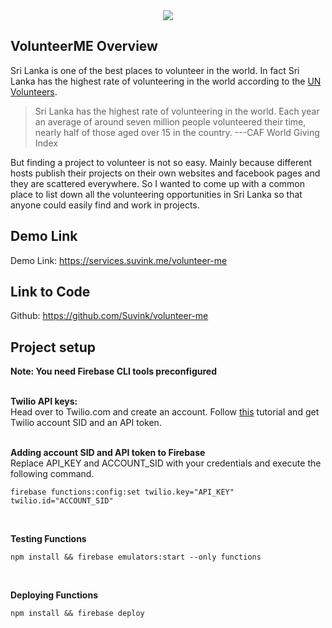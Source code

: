 <center>
<img src="https://wizardly-visvesvaraya-500b32.netlify.com/img/logo-trans.767adaaa.png">
</center>

## VolunteerME Overview

Sri Lanka is one of the best places to volunteer in the world. In fact Sri Lanka has the highest rate of volunteering in the world according to the <a href="https://www.unv.org/Our-stories/Facilitating-dialogue-volunteerism-and-inclusion-Sri-Lanka">UN Volunteers</a>.

> Sri Lanka has the highest rate of volunteering in the world. Each year
> an average of around seven million people volunteered their time,
> nearly half of those aged over 15 in the country.
> ---CAF World Giving Index


But finding a project to volunteer is not so easy. Mainly because different hosts publish their projects on their own websites and facebook pages and they are scattered everywhere. So I wanted to come up with a common place to list down all the volunteering opportunities in Sri Lanka so that anyone could easily find and work in projects. 


## Demo Link
 Demo Link: https://services.suvink.me/volunteer-me


## Link to Code
Github: https://github.com/Suvink/volunteer-me


## Project setup

<b>Note: You need Firebase CLI tools preconfigured</b>
<br><br>

<b>Twilio API keys:</b><br>
Head over to Twilio.com and create an account. Follow <a href="https://www.twilio.com/docs/sms/tutorials/how-to-send-sms-messages">this</a> tutorial and get Twilio account SID and an API token.
<br><br>

<b>Adding account SID and API token to Firebase</b>
<br>
Replace API_KEY and ACCOUNT_SID with your credentials and execute the following command.
```
firebase functions:config:set twilio.key="API_KEY" twilio.id="ACCOUNT_SID"
```
<br>

<b>Testing Functions</b>
```
npm install && firebase emulators:start --only functions
```
<br>

<b>Deploying Functions</b>
```
npm install && firebase deploy
```






